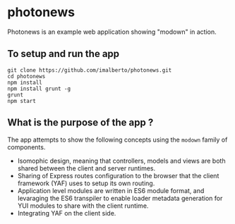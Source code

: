 photonews
=========

Photonews is an example web application showing "modown" in action.

## To setup and run the app

```
git clone https://github.com/imalberto/photonews.git
cd photonews
npm install
npm install grunt -g
grunt
npm start
```

## What is the purpose of the app ?

The app attempts to show the following concepts using the `modown` family of
components.

- Isomophic design, meaning that controllers, models and views are both shared
  between the client and server runtimes.
- Sharing of Express routes configuration to the browser that the client
  framework (YAF) uses to setup its own routing.
- Application level modules are written in ES6 module format, and levaraging the
  ES6 transpiler to enable loader metadata generation for YUI modules to share
  with the client runtime.
- Integrating YAF on the client side.


